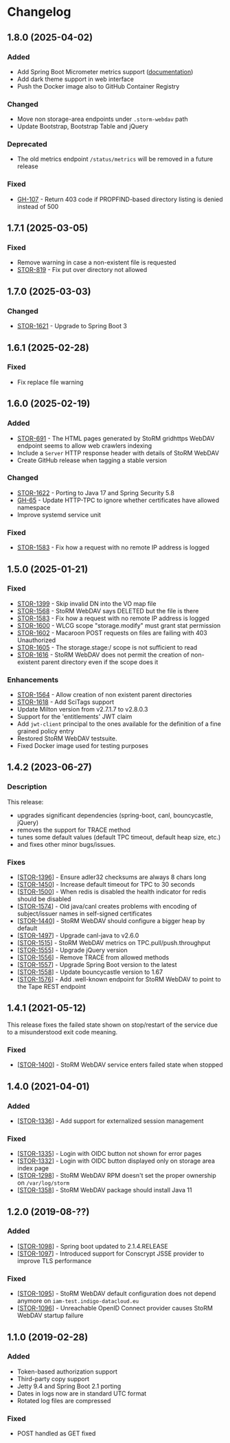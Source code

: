 <!--
SPDX-FileCopyrightText: 2014 Istituto Nazionale di Fisica Nucleare

SPDX-License-Identifier: Apache-2.0
-->

# Changelog

## 1.8.0 (2025-04-02)

### Added

* Add Spring Boot Micrometer metrics support ([documentation](https://github.com/italiangrid/storm-webdav/blob/develop/doc/metrics.md))
* Add dark theme support in web interface
* Push the Docker image also to GitHub Container Registry

### Changed

* Move non storage-area endpoints under `.storm-webdav` path
* Update Bootstrap, Bootstrap Table and jQuery

### Deprecated

* The old metrics endpoint `/status/metrics` will be removed in a future release

### Fixed

* [GH-107](https://github.com/italiangrid/storm-webdav/issues/107) - Return 403 code if PROPFIND-based directory listing is denied instead of 500

## 1.7.1 (2025-03-05)

### Fixed

* Remove warning in case a non-existent file is requested
* [STOR-819](https://issues.infn.it/jira/browse/STOR-819) - Fix put over directory not allowed

## 1.7.0 (2025-03-03)

### Changed

* [STOR-1621](https://issues.infn.it/jira/browse/STOR-1621) - Upgrade to Spring Boot 3

## 1.6.1 (2025-02-28)

### Fixed

* Fix replace file warning

## 1.6.0 (2025-02-19)

### Added

* [STOR-691](https://issues.infn.it/jira/browse/STOR-691) - The HTML pages generated by StoRM gridhttps WebDAV endpoint seems to allow web crawlers indexing
* Include a `Server` HTTP response header with details of StoRM WebDAV
* Create GitHub release when tagging a stable version

### Changed

* [STOR-1622](https://issues.infn.it/jira/browse/STOR-1622) - Porting to Java 17 and Spring Security 5.8
* [GH-65](https://github.com/italiangrid/storm-webdav/issues/65) - Update HTTP-TPC to ignore whether certificates have allowed namespace
* Improve systemd service unit

### Fixed

* [STOR-1583](https://issues.infn.it/jira/browse/STOR-1583) - Fix how a request with no remote IP address is logged

## 1.5.0 (2025-01-21)

### Fixed

* [STOR-1399](https://issues.infn.it/jira/browse/STOR-1399) - Skip invalid DN into the VO map file
* [STOR-1568](https://issues.infn.it/jira/browse/STOR-1568) - StoRM WebDAV says DELETED but the file is there
* [STOR-1583](https://issues.infn.it/jira/browse/STOR-1583) - Fix how a request with no remote IP address is logged
* [STOR-1600](https://issues.infn.it/jira/browse/STOR-1600) - WLCG scope "storage.modify" must grant stat permission
* [STOR-1602](https://issues.infn.it/jira/browse/STOR-1602) - Macaroon POST requests on files are failing with 403 Unauthorized
* [STOR-1605](https://issues.infn.it/jira/browse/STOR-1605) - The storage.stage:/ scope is not sufficient to read
* [STOR-1616](https://issues.infn.it/jira/browse/STOR-1616) - StoRM WebDAV does not permit the creation of non-existent parent directory even if the scope does it

### Enhancements

* [STOR-1564](https://issues.infn.it/jira/browse/STOR-1564) - Allow creation of non existent parent directories
* [STOR-1618](https://issues.infn.it/jira/browse/STOR-1618) - Add SciTags support
* Update Milton version from v2.7.1.7 to v2.8.0.3
* Support for the 'entitlements' JWT claim
* Add `jwt-client` principal to the ones available for the definition of a fine grained policy entry
* Restored StoRM WebDAV testsuite.
* Fixed Docker image used for testing purposes

## 1.4.2 (2023-06-27)

### Description

This release:

* upgrades significant dependencies (spring-boot, canl, bouncycastle, jQuery)
* removes the support for TRACE method
* tunes some default values (default TPC timeout, default heap size, etc.)
* and fixes other minor bugs/issues.

### Fixes

* [[STOR-1396](https://issues.infn.it/jira/browse/STOR-1396)] - Ensure adler32 checksums are always 8 chars long
* [[STOR-1450](https://issues.infn.it/jira/browse/STOR-1450)] - Increase default timeout for TPC to 30 seconds
* [[STOR-1500](https://issues.infn.it/jira/browse/STOR-1500)] - When redis is disabled the health indicator for redis should be disabled
* [[STOR-1574](https://issues.infn.it/jira/browse/STOR-1574)] - Old java/canl creates problems with encoding of subject/issuer names in self-signed certificates
* [[STOR-1440](https://issues.infn.it/jira/browse/STOR-1440)] - StoRM WebDAV should configure a bigger heap by default
* [[STOR-1497](https://issues.infn.it/jira/browse/STOR-1497)] - Upgrade canl-java to v2.6.0
* [[STOR-1515](https://issues.infn.it/jira/browse/STOR-1515)] - StoRM WebDAV metrics on TPC.pull/push.throughput
* [[STOR-1555](https://issues.infn.it/jira/browse/STOR-1555)] - Upgrade jQuery version
* [[STOR-1556](https://issues.infn.it/jira/browse/STOR-1556)] - Remove TRACE from allowed methods
* [[STOR-1557](https://issues.infn.it/jira/browse/STOR-1557)] - Upgrade Spring Boot version to the latest
* [[STOR-1558](https://issues.infn.it/jira/browse/STOR-1558)] - Update bouncycastle version to 1.67
* [[STOR-1576](https://issues.infn.it/jira/browse/STOR-1576)] - Add .well-known endpoint for StoRM WebDAV to point to the Tape REST endpoint


## 1.4.1 (2021-05-12)

This release fixes the failed state shown on stop/restart of the service due to a misunderstood exit code meaning.

### Fixed

- [[STOR-1400](https://issues.infn.it/jira/browse/STOR-1400)] - StoRM WebDAV service enters failed state when stopped

## 1.4.0 (2021-04-01)

### Added

- [[STOR-1336](https://issues.infn.it/jira/browse/STOR-1336)] - Add support for externalized session management

### Fixed

- [[STOR-1335](https://issues.infn.it/jira/browse/STOR-1335)] - Login with OIDC button not shown for error
  pages
- [[STOR-1332](https://issues.infn.it/jira/browse/STOR-1332)] - Login with OIDC button displayed only on storage area index page
- [[STOR-1298](https://issues.infn.it/jira/browse/STOR-1298)] - StoRM WebDAV RPM doesn't set the proper ownership on `/var/log/storm`
- [[STOR-1358](https://issues.infn.it/jira/browse/STOR-1358)] - StoRM WebDAV package should install Java 11

## 1.2.0 (2019-08-??)

### Added

- [[STOR-1098](https://issues.infn.it/jira/browse/STOR-1098)] - Spring boot updated to 2.1.4.RELEASE
- [[STOR-1097](https://issues.infn.it/jira/browse/STOR-1097)] - Introduced support for Conscrypt JSSE provider to improve TLS performance

### Fixed

- [[STOR-1095](https://issues.infn.it/jira/browse/STOR-1095)] - StoRM WebDAV default configuration does not depend anymore on `iam-test.indigo-datacloud.eu`
- [[STOR-1096](https://issues.infn.it/jira/browse/STOR-1096)] - Unreachable OpenID Connect provider causes StoRM WebDAV startup failure

## 1.1.0 (2019-02-28)

### Added

- Token-based authorization support
- Third-party copy support
- Jetty 9.4 and Spring Boot 2.1 porting
- Dates in logs now are in standard UTC format
- Rotated log files are compressed

### Fixed

- POST handled as GET fixed 

